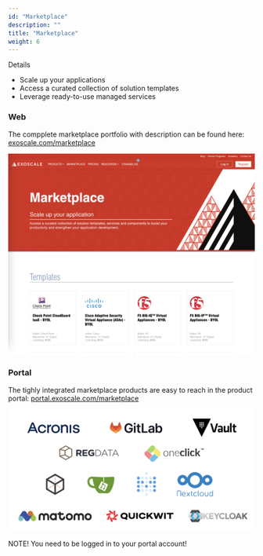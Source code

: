 ```yaml
---
id: "Marketplace"
description: ""
title: "Marketplace"
weight: 6
---
```


Details
 - Scale up your applications
 - Access a curated collection of solution templates
 - Leverage ready-to-use managed services

### Web

The compplete marketplace portfolio with description can be found here: [exoscale.com/marketplace](https://www.exoscale.com/marketplace/)

![marketplace-web](marketplace-web.png)

### Portal

The tighly integrated marketplace products are easy to reach in the product portal: [portal.exoscale.com/marketplace](https://portal.exoscale.com/login?next=%2Fmarketplace%3F)

![marketplace-portal](marketplace-portal.png)

NOTE! You need to be logged in to your portal account!
